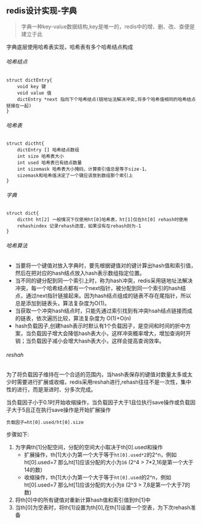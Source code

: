 ## redis设计实现-字典
> 字典一种key-value数据结构,key是唯一的，redis中的增、删、改、查便是建立于此


字典底层使用哈希表实现，哈希表有多个哈希结点构成

###### 哈希结点
```
struct dictEntry{
    void key 键
    void value 值
    dictEntry *next 指向下个哈希结点(链地址法解决冲突,将多个哈希值相同的哈希结点链接在一起)
}
```

###### 哈希表
```
struct dictht{
    dictEntry [] 哈希结点数组
    int size 哈希表大小
    int used 哈希表已有结点数量
    int sizemask 哈希表大小掩码，计算索引值总是等于size-1，
    sizemask和哈希值决定了一个键应该放到数组那个索引上
}
```

###### 字典
```
struct dict{
    dictht ht[2] 一般情况下仅使用ht[0]哈希表，ht[1]仅在ht[0] rehash时使用
    rehashindex 记录rehash进度，如果没有在rehash则为-1
}

```


###### 哈希算法

* 当要将一个键值对放入字典时，要先根据键值对的键计算出hash值和索引值，然后在把对应的hash结点放入hash表示数组指定位置。
* 当不同的键分配到同一个索引上时，称为hash冲突，redis采用链地址法解决冲突，每一个哈希结点都有一个next指针，被分配到同一个索引的hash结点，通过next指针链接起来。因为hash结点组成的链表不存在尾指针，所以总是添加到链表头，算法复杂度为O(1)。
* 当获取一个冲突hash结点时，只能先通过索引找到有冲突hsah结点链接而成的链表，依次遍历比较，算法复杂度为 O(1)+O(n)
* hash负载因子,创建hash表示时默认有1个负载因子，是空间和时间的折中方案，当负载因子增大会降低hash表大小，这样冲突概率增大，增加查询时开销；当负载因子减小会增大hash表大小，这样会提高查询效率。

###### reshah
为了将负载因子维持在一个合适的范围内，当hash表保存的键值对数量太多或太少时需要进行扩展或收缩，redis采用reshah进行,rehash往往不是一次性，集中性的进行，而是渐进时、分多次完成。


当负载因子小于0.1时开始收缩操作，当负载因子大于1且位执行save操作或负载因子大于5且正在执行save操作是开始扩展操作


`负载因子=ht[0].used/ht[0].size`

步骤如下:

 1. 为字典th[1]分配空间，分配的空间大小取决于th[0].used和操作
    * 扩展操作，th[1]大小为第一个大于等于`ht[0].used*2`的2^n，例如ht[0].used=7 那么ht[1]应该分配的大小为`16` (2^4 > 7*2,16是第一个大于14的数)
    * 收缩操作，th[1]大小为第一个大于等于`ht[0].used`的2^n，例如ht[0].used=7 那么ht[1]应该分配的大小为`8` (2^3 > 7,8是第一个大于7的数)
 2. 将th[0]中的所有键值对重新计算hash值和索引值到th[1]中
 3. 当th[0]为空表时，将th[1]设置为th[0],在th[1]设置一个空表，为下次rehash准备



